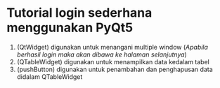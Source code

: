 Tutorial login sederhana menggunakan PyQt5
==========================================
1. (QtWidget) digunakan untuk menangani multiple window (_Apabila berhasil login maka akan dibawa ke halaman selanjutnya_)
2. (QTableWidget) digunakan untuk menampilkan data kedalam tabel
3. (pushButton) digunakan untuk penambahan dan penghapusan data didalam QTableWidget
